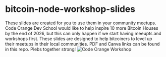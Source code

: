 # bitcoin-node-workshop-slides
These slides are created for you to use them in your community meetups. Code Orange Dev School would like to help inspire 10 more Bitcoin Houses by the end of 2026, but this can only happen if we start having meeupts and workshops first. These slides are designed to help bitcoiners to level up their meetups in their local communities. PDF and Canva links can be found in this repo. Plebs together strong!
![Code Orange Workshop](https://codeorange.dev/wp-content/uploads/2025/04/IMG_0035.jpeg)
